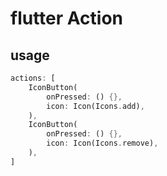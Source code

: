 # flutter Action

## usage

```dart
actions: [
    IconButton(
        onPressed: () {},
        icon: Icon(Icons.add),
    ),
    IconButton(
        onPressed: () {},
        icon: Icon(Icons.remove),
    ),
]
```

